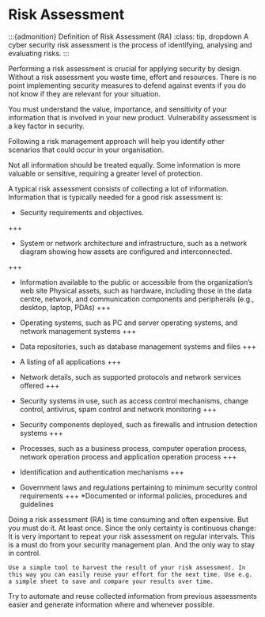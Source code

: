 # Risk Assessment

:::{admonition} Definition of Risk Assessment (RA)
:class: tip, dropdown
A cyber security risk assessment is the process of identifying, analysing and evaluating risks.
:::

Performing a risk assessment is crucial for applying security by design. Without a risk assessment you waste time, effort and resources. There is no point implementing security measures to defend against events if you do not know if they are relevant for your situation.

You must understand the value, importance, and sensitivity of your information that is involved in your new product. Vulnerability assessment is a key factor in security.

Following a risk management approach will help you identify other scenarios that could occur in your organisation.

Not all information should be treated equally. Some information is more valuable or sensitive, requiring a greater level of protection. 

A typical risk assessment consists of collecting a lot of information. Information that is typically needed for a good risk assessment is: 
* Security requirements and objectives.

+++

* System or network architecture and infrastructure, such as a network diagram showing how assets are configured and interconnected.

+++

* Information available to the public or accessible from the organization’s web site
Physical assets, such as hardware, including those in the data centre, network, and communication components and peripherals (e.g., desktop, laptop, PDAs)
+++ 

* Operating systems, such as PC and server operating systems, and network management systems
+++
* Data repositories, such as database management systems and files
+++ 
* A listing of all applications
+++
* Network details, such as supported protocols and network services offered
+++
* Security systems in use, such as access control mechanisms, change control, antivirus, spam control and network monitoring
+++
* Security components deployed, such as firewalls and intrusion detection systems
+++
* Processes, such as a business process, computer operation process, network operation process and application operation process
+++
* Identification and authentication mechanisms
+++
* Government laws and regulations pertaining to minimum security control requirements
+++
*Documented or informal policies, procedures and guidelines



Doing a risk assessment (RA) is time consuming and often expensive. But you must do it. At least once. Since the only certainty is continuous change: It is very important to repeat your risk assessment on regular intervals. This is a must do from your security management plan. And the only way to stay in control. 


```{tip} Document your result in a simple way for reuse!
Use a simple tool to harvest the result of your risk assessment. In this way you can easily reuse your effort for the next time. Use e.g. a simple sheet to save and compare your results over time.
```

Try to automate and reuse collected information from previous assessments easier and generate information where and whenever possible.
